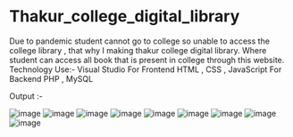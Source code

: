 # Thakur_college_digital_library
 Due to pandemic student cannot go to college so unable to access the college library , that why I making thakur college digital library. Where student can access all book that is present in college through this website. 
Technology Use:- Visual Studio For Frontend  HTML , CSS , JavaScript
For Backend  PHP , MySQL

Output :-

![image](https://user-images.githubusercontent.com/80140167/185580001-40fc8e24-18bc-402e-a69f-a15edfed5f6b.png)
![image](https://user-images.githubusercontent.com/80140167/185580087-32092313-e934-42d1-aa66-1c8435c7ac59.png)
![image](https://user-images.githubusercontent.com/80140167/185580137-6ceeb366-0a50-4c11-ac48-9db601b66995.png)
![image](https://user-images.githubusercontent.com/80140167/185580163-2f5e2ccd-89e2-466f-97b8-2235094018a3.png)
![image](https://user-images.githubusercontent.com/80140167/185580204-fcdb59a2-1075-4c95-a5a5-bea0000883ac.png)
![image](https://user-images.githubusercontent.com/80140167/185580226-c836f422-0b17-4406-81dd-0c325e3d4bae.png)
![image](https://user-images.githubusercontent.com/80140167/185580253-324fb423-3804-49ae-81bc-c1c9d538e0a7.png)
![image](https://user-images.githubusercontent.com/80140167/185580274-a7cdef19-f104-4145-bf7a-ebc6c77a435a.png)
![image](https://user-images.githubusercontent.com/80140167/185580307-487e8319-02ef-4175-825f-79718ba94717.png)


